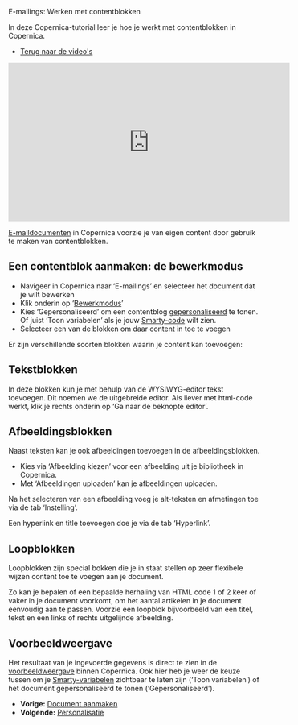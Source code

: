 E-mailings: Werken met contentblokken

In deze Copernica-tutorial leer je hoe je werkt met contentblokken in
Copernica.

-   [Terug naar de video's](./video-tutorials.md "Video's")

<iframe width="560" height="315" src="https://www.youtube.com/embed/Ar3qDcwZeUg?list=PLgCg-YR2FABYm7GqM8_ZLDH98-DAc0yoq" frameborder="0" allowfullscreen="allowfullscreen">  </iframe>

[E-maildocumenten](./emailings-creating-a-document.md)
in Copernica voorzie je van eigen content door gebruik te maken van
contentblokken.

Een contentblok aanmaken: de bewerkmodus
----------------------------------------

-   Navigeer in Copernica naar ‘E-mailings’ en selecteer het document
    dat je wilt bewerken
-   Klik onderin op ‘[Bewerkmodus](./personalization-settings.md)’
-   Kies ‘Gepersonaliseerd’ om een contentblog
    [gepersonaliseerd](./emailings-using-content-blocks.md)
    te tonen. Of juist ‘Toon variabelen’ als je jouw
    [Smarty-code](./smarty.md) wilt zien.
-   Selecteer een van de blokken om daar content in toe te voegen

Er zijn verschillende soorten blokken waarin je content kan toevoegen:

Tekstblokken
------------

In deze blokken kun je met behulp van de WYSIWYG-editor tekst toevoegen.
Dit noemen we de uitgebreide editor. Als liever met html-code werkt,
klik je rechts onderin op ‘Ga naar de beknopte editor’.

Afbeeldingsblokken
------------------

Naast teksten kan je ook afbeeldingen toevoegen in de
afbeeldingsblokken.

-   Kies via ‘Afbeelding kiezen’ voor een afbeelding uit je bibliotheek
    in Copernica.
-   Met ‘Afbeeldingen uploaden’ kan je afbeeldingen uploaden.

Na het selecteren van een afbeelding voeg je alt-teksten en afmetingen
toe via de tab ‘Instelling’.

Een hyperlink en title toevoegen doe je via de tab ‘Hyperlink’.

Loopblokken
-----------

Loopblokken zijn special bokken die je in staat stellen op zeer
flexibele wijzen content toe te voegen aan je document.

Zo kan je bepalen of een bepaalde herhaling van HTML code 1 of 2 keer of
vaker in je document voorkomt, om het aantal artikelen in je document
eenvoudig aan te passen. Voorzie een loopblok bijvoorbeeld van een
titel, tekst en een links of rechts uitgelijnde afbeelding.

Voorbeeldweergave
-----------------

Het resultaat van je ingevoerde gegevens is direct te zien in de
[voorbeeldweergave](./personalization-settings.md)
binnen Copernica. Ook hier heb je weer de keuze tussen om je
[Smarty-variabelen](./smarty.md)
zichtbaar te laten zijn (‘Toon variabelen’) of het document
gepersonaliseerd te tonen (‘Gepersonaliseerd’).

-   **Vorige:** [Document aanmaken](./emailings-creating-a-document.md "E-mailings: Document aanmaken")
-   **Volgende:** [Personalisatie](./emailings-adding-personalization.md "E-mailings: Personalisatie")

